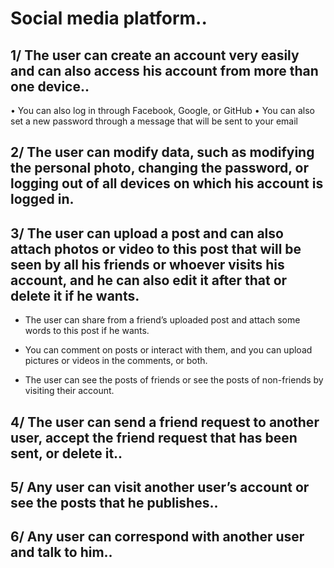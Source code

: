 

# Social media platform..

## 1/ The user can create an account very easily and can also access his account from more than one device..
• You can also log in through Facebook, Google, or GitHub
• You can also set a new password through a message that will be sent to your email

## 2/ The user can modify data, such as modifying the personal photo, changing the password, or logging out of all devices on which his account is logged in.

## 3/ The user can upload a post and can also attach photos or video to this post that will be seen by all his friends or whoever visits his account, and he can also edit it after that or delete it if he wants.

* The user can share from a friend’s uploaded post and attach some words to this post if he wants.

* You can comment on posts or interact with them, and you can upload pictures or videos in the comments, or both.

* The user can see the posts of friends or see the posts of non-friends by visiting their account.

## 4/ The user can send a friend request to another user, accept the friend request that has been sent, or delete it..

## 5/ Any user can visit another user’s account or see the posts that he publishes..

## 6/ Any user can correspond with another user and talk to him..
